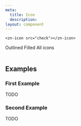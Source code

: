 ```yaml
---
meta:
  title: Icon
  description:
layout: component
---
```


```html:preview
<zn-icon src="check"></zn-icon>
```

<div class="icon-search">
  <div class="icon-search-controls">
    <zn-input placeholder="Search Icons" clearable>
      <zn-icon slot="prefix" src="search"></zn-icon>
    </zn-input>
    <zn-select value="outline">
      <zn-option value="outline">Outlined</zn-option>
      <zn-option value="fill">Filled</zn-option>
      <zn-option value="all">All icons</zn-option>
    </zn-select>
  </div>
  <div class="icon-list"></div>
  <input type="text" class="icon-copy-input" aria-hidden="true" tabindex="-1">
</div>

## Examples

### First Example

TODO

### Second Example

TODO



<!-- Supporting scripts and styles for the search utility -->
<script>
  function wrapWithTooltip(item) {
    const tooltip = document.createElement('zn-tooltip');
    tooltip.content = item.getAttribute('data-name');

    // Close open tooltips
    document.querySelectorAll('.icon-list zn-tooltip[open]').forEach(tooltip => tooltip.hide());

    // Wrap it with a tooltip and trick it into showing up
    item.parentNode.insertBefore(tooltip, item);
    tooltip.appendChild(item);
    requestAnimationFrame(() => tooltip.dispatchEvent(new MouseEvent('mouseover')));
  }

  fetch('{{ assetUrl('icons.json') }}')
    .then(res => res.json())
    .then(icons => {
      const container = document.querySelector('.icon-search');
      const input = container.querySelector('zn-input');
      const select = container.querySelector('zn-select');
      const copyInput = container.querySelector('.icon-copy-input');
      const loader = container.querySelector('.icon-loader');
      const list = container.querySelector('.icon-list');
      const queue = [];
      let inputTimeout

      // Generate icons
      icons.icons.map(i => {
        const item = document.createElement('div');
        item.classList.add('icon-list-item');
        item.setAttribute('data-name', i.name);
        item.setAttribute('data-terms', [i.name, i.title, ...(i.tags || []), ...(i.categories || [])].join(' '));
        item.innerHTML = `
          <zn-icon src="${i.name.replace(' ', '_')}" size="32"></zn-icon>
        `;
        list.appendChild(item);

        // Wrap it with a tooltip the first time the mouse lands on it. We do this instead of baking them into the DOM
        item.addEventListener('mouseover', () => wrapWithTooltip(item), { once: true });

        // Copy on click
        item.addEventListener('click', () => {
          const tooltip = item.closest('zn-tooltip');
          copyInput.value = i.name;
          copyInput.select();
          document.execCommand('copy');

          if (tooltip) {
            tooltip.content = 'Copied!';
            setTimeout(() => tooltip.content = i.name, 1000);
          }
        });
      });

      // Filter as the user types
      input.addEventListener('zn-input', () => {
        clearTimeout(inputTimeout);
        inputTimeout = setTimeout(() => {
          [...list.querySelectorAll('.icon-list-item')].map(item => {
            const filter = input.value.toLowerCase();
            if (filter === '') {
              item.hidden = false;
            } else {
              const terms = item.getAttribute('data-terms').toLowerCase();
              item.hidden = terms.indexOf(filter) < 0;
            }
          });
        }, 250);
      });

      // Sort by type and remember preference
      const iconType = sessionStorage.getItem('zn-icon:type') || 'outline';
      select.value = iconType;
      list.setAttribute('data-type', select.value);
      select.addEventListener('zn-change', () => {
        list.setAttribute('data-type', select.value);
        sessionStorage.setItem('zn-icon:type', select.value);
      });
    });
</script>

<style>
  .icon-search {
    border: solid 1px var(--zn-panel-border-color);
    border-radius: var(--zn-border-radius-medium);
    padding: var(--zn-spacing-medium);
  }

  .icon-search [hidden] {
    display: none;
  }

  .icon-search-controls {
    display: flex;
  }

  .icon-search-controls zn-input {
    flex: 1 1 auto;
  }

  .icon-search-controls zn-select {
    width: 10rem;
    flex: 0 0 auto;
    margin-left: 1rem;
  }

  .icon-loader {
    display: flex;
    align-items: center;
    justify-content: center;
    min-height: 30vh;
  }

  .icon-list {
    display: grid;
    grid-template-columns: repeat(12, 1fr);
    position: relative;
    margin-top: 1rem;
  }

  .icon-loader[hidden],
  .icon-list[hidden] {
    display: none;
  }

  .icon-list-item {
    display: inline-flex;
    align-items: center;
    justify-content: center;
    border-radius: var(--zn-border-radius-medium);
    font-size: 24px;
    width: 2em;
    height: 2em;
    margin: 0 auto;
    cursor: copy;
    transition: var(--zn-transition-medium) all;
  }

  .icon-list-item:hover {
    background-color: var(--zn-color-primary-50);
    color: var(--zn-color-primary-600);
  }

  .icon-list[data-type="outline"] .icon-list-item[data-name$="-fill"] {
    display: none;
  }

  .icon-list[data-type="fill"] .icon-list-item:not([data-name$="-fill"]) {
    display: none;
  }

  .icon-copy-input {
    position: absolute;
    opacity: 0;
    pointer-events: none;
  }

  @media screen and (max-width: 1000px) {
    .icon-list {
      grid-template-columns: repeat(8, 1fr);
    }

    .icon-list-item {
      font-size: 20px;
    }

    .icon-search-controls {
      display: block;
    }

    .icon-search-controls zn-select {
      width: auto;
      margin: 1rem 0 0 0;
    }
  }

  @media screen and (max-width: 500px) {
    .icon-list {
      grid-template-columns: repeat(4, 1fr);
    }
  }
</style>